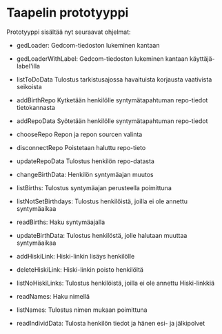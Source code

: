 Taapelin prototyyppi
====================

Prototyyppi sisältää nyt seuraavat ohjelmat:

* gedLoader:		Gedcom-tiedoston lukeminen kantaan
* gedLoaderWithLabel:	Gedcom-tiedoston lukeminen kantaan käyttäjä-label'illa

* listToDoData		Tulostus tarkistusajossa havaituista korjausta vaativista seikoista

* addBirthRepo		Kytketään henkilölle syntymätapahtuman repo-tiedot tietokannasta
* addRepoData		Syötetään henkilölle syntymätapahtuman repo-tiedot
* chooseRepo		Repon ja repon sourcen valinta
* disconnectRepo	Poistetaan haluttu repo-tieto
* updateRepoData	Tulostus henkilön repo-datasta

* changeBirthData: 	Henkilön syntymäajan muutos
* listBirths:		Tulostus syntymäajan perusteella poimittuna
* listNotSetBirthdays: 	Tulostus henkilöistä, joilla ei ole annettu syntymäaikaa
* readBirths:		Haku syntymäajalla
* updateBirthData: 	Tulostus henkilöstä, jolle halutaan muuttaa syntymäaikaa

* addHiskiLink: 	Hiski-linkin lisäys henkilölle
* deleteHiskiLink: 	Hiski-linkin poisto henkilöltä
* listNoHiskiLinks: 	Tulostus henkilöistä, joilla ei ole annettu Hiski-linkkiä

* readNames:		Haku nimellä
* listNames:		Tulostus nimen mukaan poimittuna

* readIndividData:	Tulosta henkilön tiedot ja hänen esi- ja jälkipolvet
